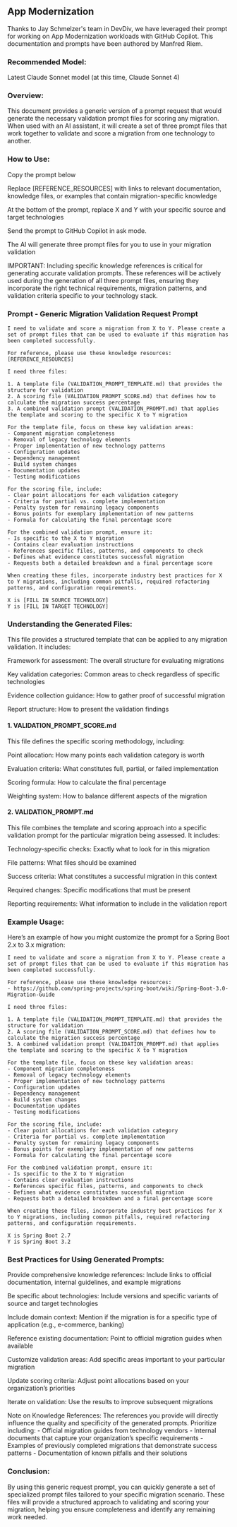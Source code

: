 ## App Modernization
Thanks to Jay Schmelzer's team in DevDiv, we have leveraged their prompt for working on App Modernization workloads with GitHub Copilot.  This documentation and prompts have been authored by Manfred Riem.

### Recommended Model:
Latest Claude Sonnet model (at this time, Claude Sonnet 4)

### Overview:
This document provides a generic version of a prompt request that would generate the necessary validation prompt files for scoring any migration. When used with an AI assistant, it will create a set of three prompt files that work together to validate and score a migration from one technology to another. 

### How to Use:
Copy the prompt below 

Replace [REFERENCE_RESOURCES] with links to relevant documentation, knowledge files, or examples that contain migration-specific knowledge 

At the bottom of the prompt, replace X and Y with your specific source and target technologies 

Send the prompt to GitHub Copilot in ask mode.

The AI will generate three prompt files for you to use in your migration validation 

IMPORTANT: Including specific knowledge references is critical for generating accurate validation prompts. These references will be actively used during the generation of all three prompt files, ensuring they incorporate the right technical requirements, migration patterns, and validation criteria specific to your technology stack. 

### Prompt - Generic Migration Validation Request Prompt
```text
I need to validate and score a migration from X to Y. Please create a set of prompt files that can be used to evaluate if this migration has been completed successfully. 
 
For reference, please use these knowledge resources: 
[REFERENCE_RESOURCES] 
 
I need three files: 
 
1. A template file (VALIDATION_PROMPT_TEMPLATE.md) that provides the structure for validation 
2. A scoring file (VALIDATION_PROMPT_SCORE.md) that defines how to calculate the migration success percentage 
3. A combined validation prompt (VALIDATION_PROMPT.md) that applies the template and scoring to the specific X to Y migration 
 
For the template file, focus on these key validation areas: 
- Component migration completeness 
- Removal of legacy technology elements 
- Proper implementation of new technology patterns 
- Configuration updates 
- Dependency management 
- Build system changes 
- Documentation updates 
- Testing modifications 
 
For the scoring file, include: 
- Clear point allocations for each validation category 
- Criteria for partial vs. complete implementation 
- Penalty system for remaining legacy components 
- Bonus points for exemplary implementation of new patterns 
- Formula for calculating the final percentage score 
 
For the combined validation prompt, ensure it: 
- Is specific to the X to Y migration 
- Contains clear evaluation instructions 
- References specific files, patterns, and components to check 
- Defines what evidence constitutes successful migration 
- Requests both a detailed breakdown and a final percentage score 
 
When creating these files, incorporate industry best practices for X to Y migrations, including common pitfalls, required refactoring patterns, and configuration requirements. 
 
X is [FILL IN SOURCE TECHNOLOGY] 
Y is [FILL IN TARGET TECHNOLOGY] 
```

### Understanding the Generated Files:
This file provides a structured template that can be applied to any migration validation. It includes: 

Framework for assessment: The overall structure for evaluating migrations 

Key validation categories: Common areas to check regardless of specific technologies 

Evidence collection guidance: How to gather proof of successful migration 

Report structure: How to present the validation findings 

#### 1. VALIDATION_PROMPT_SCORE.md 
This file defines the specific scoring methodology, including: 

Point allocation: How many points each validation category is worth 

Evaluation criteria: What constitutes full, partial, or failed implementation 

Scoring formula: How to calculate the final percentage 

Weighting system: How to balance different aspects of the migration 

#### 2. VALIDATION_PROMPT.md 
This file combines the template and scoring approach into a specific validation prompt for the particular migration being assessed. It includes: 

Technology-specific checks: Exactly what to look for in this migration 

File patterns: What files should be examined 

Success criteria: What constitutes a successful migration in this context 

Required changes: Specific modifications that must be present 

Reporting requirements: What information to include in the validation report 

### Example Usage:
Here’s an example of how you might customize the prompt for a Spring Boot 2.x to 3.x migration: 

```text
I need to validate and score a migration from X to Y. Please create a set of prompt files that can be used to evaluate if this migration has been completed successfully. 
 
For reference, please use these knowledge resources: 
- https://github.com/spring-projects/spring-boot/wiki/Spring-Boot-3.0-Migration-Guide 
 
I need three files: 
 
1. A template file (VALIDATION_PROMPT_TEMPLATE.md) that provides the structure for validation 
2. A scoring file (VALIDATION_PROMPT_SCORE.md) that defines how to calculate the migration success percentage 
3. A combined validation prompt (VALIDATION_PROMPT.md) that applies the template and scoring to the specific X to Y migration 
 
For the template file, focus on these key validation areas: 
- Component migration completeness 
- Removal of legacy technology elements 
- Proper implementation of new technology patterns 
- Configuration updates 
- Dependency management 
- Build system changes 
- Documentation updates 
- Testing modifications 
 
For the scoring file, include: 
- Clear point allocations for each validation category 
- Criteria for partial vs. complete implementation 
- Penalty system for remaining legacy components 
- Bonus points for exemplary implementation of new patterns 
- Formula for calculating the final percentage score 
 
For the combined validation prompt, ensure it: 
- Is specific to the X to Y migration 
- Contains clear evaluation instructions 
- References specific files, patterns, and components to check 
- Defines what evidence constitutes successful migration 
- Requests both a detailed breakdown and a final percentage score 
 
When creating these files, incorporate industry best practices for X to Y migrations, including common pitfalls, required refactoring patterns, and configuration requirements. 
 
X is Spring Boot 2.7 
Y is Spring Boot 3.2 
```

### Best Practices for Using Generated Prompts:
Provide comprehensive knowledge references: Include links to official documentation, internal guidelines, and example migrations 

Be specific about technologies: Include versions and specific variants of source and target technologies 

Include domain context: Mention if the migration is for a specific type of application (e.g., e-commerce, banking) 

Reference existing documentation: Point to official migration guides when available 

Customize validation areas: Add specific areas important to your particular migration 

Update scoring criteria: Adjust point allocations based on your organization’s priorities 

Iterate on validation: Use the results to improve subsequent migrations 

Note on Knowledge References: The references you provide will directly influence the quality and specificity of the generated prompts. Prioritize including: - Official migration guides from technology vendors - Internal documents that capture your organization’s specific requirements - Examples of previously completed migrations that demonstrate success patterns - Documentation of known pitfalls and their solutions 

### Conclusion:
By using this generic request prompt, you can quickly generate a set of specialized prompt files tailored to your specific migration scenario. These files will provide a structured approach to validating and scoring your migration, helping you ensure completeness and identify any remaining work needed. 